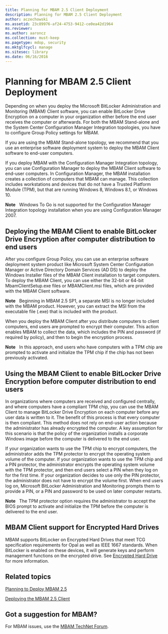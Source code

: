 ```yaml
---
title: Planning for MBAM 2.5 Client Deployment
description: Planning for MBAM 2.5 Client Deployment
author: aczechowski
ms.assetid: 23c89976-af24-4753-9412-ce0ea42d1964
ms.reviewer:
ms.author: aaroncz
ms.collection: must-keep
ms.pagetype: mdop, security
ms.mktglfcycl: manage
ms.sitesec: library
ms.date: 06/16/2016
---
```



# Planning for MBAM 2.5 Client Deployment


Depending on when you deploy the Microsoft BitLocker Administration and Monitoring (MBAM) Client software, you can enable BitLocker Drive Encryption on a computer in your organization either before the end user receives the computer or afterwards. For both the MBAM Stand-alone and the System Center Configuration Manager Integration topologies, you have to configure Group Policy settings for MBAM.

If you are using the MBAM Stand-alone topology, we recommend that you use an enterprise software deployment system to deploy the MBAM Client software to end-user computers.

If you deploy MBAM with the Configuration Manager Integration topology, you can use Configuration Manager to deploy the MBAM Client software to end-user computers. In Configuration Manager, the MBAM installation creates a collection of computers that MBAM can manage. This collection includes workstations and devices that do not have a Trusted Platform Module (TPM), but that are running Windows 8, Windows 8.1, or Windows 10.

**Note**  
Windows To Go is not supported for the Configuration Manager Integration topology installation when you are using Configuration Manager 2007.



## Deploying the MBAM Client to enable BitLocker Drive Encryption after computer distribution to end users


After you configure Group Policy, you can use an enterprise software deployment system product like Microsoft System Center Configuration Manager or Active Directory Domain Services (AD DS) to deploy the Windows Installer files of the MBAM Client installation to target computers. To deploy the MBAM Client, you can use either the 32-bit or 64-bit MbamClientSetup.exe files or MBAMClient.msi files, which are provided with the MBAM Client software.

**Note**  
Beginning in MBAM 2.5 SP1, a separate MSI is no longer included with the MBAM product. However, you can extract the MSI from the executable file (.exe) that is included with the product.



When you deploy the MBAM Client after you distribute computers to client computers, end users are prompted to encrypt their computer. This action enables MBAM to collect the data, which includes the PIN and password (if required by policy), and then to begin the encryption process.

**Note**  
In this approach, end users who have computers with a TPM chip are prompted to activate and initialize the TPM chip if the chip has not been previously activated.



## Using the MBAM Client to enable BitLocker Drive Encryption before computer distribution to end users


In organizations where computers are received and configured centrally, and where computers have a compliant TPM chip, you can use the MBAM Client to manage BitLocker Drive Encryption on each computer before any user data is written to it. The benefit of this process is that every computer is then compliant. This method does not rely on end-user action because the administrator has already encrypted the computer. A key assumption for this scenario is that the policy of the organization installs a corporate Windows image before the computer is delivered to the end user.

If your organization wants to use the TPM chip to encrypt computers, the administrator adds the TPM protector to encrypt the operating system volume of the computer. If your organization wants to use the TPM chip and a PIN protector, the administrator encrypts the operating system volume with the TPM protector, and then end users select a PIN when they log on for the first time. If your organization decides to use only the PIN protector, the administrator does not have to encrypt the volume first. When end users log on, Microsoft BitLocker Administration and Monitoring prompts them to provide a PIN, or a PIN and password to be used on later computer restarts.

**Note**  
The TPM protector option requires the administrator to accept the BIOS prompt to activate and initialize the TPM before the computer is delivered to the end user.



## MBAM Client support for Encrypted Hard Drives


MBAM supports BitLocker on Encrypted Hard Drives that meet TCG specification requirements for Opal as well as IEEE 1667 standards. When BitLocker is enabled on these devices, it will generate keys and perform management functions on the encrypted drive. See [Encrypted Hard Drive](https://technet.microsoft.com/library/hh831627.aspx) for more information.


## Related topics


[Planning to Deploy MBAM 2.5](planning-to-deploy-mbam-25.md)

[Deploying the MBAM 2.5 Client](deploying-the-mbam-25-client.md)




## Got a suggestion for MBAM?

For MBAM issues, use the [MBAM TechNet Forum](https://social.technet.microsoft.com/Forums/home?forum=mdopmbam).




